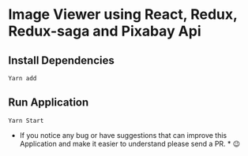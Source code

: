 # Image Viewer using React, Redux, Redux-saga and Pixabay Api

## Install Dependencies
```
Yarn add
```

## Run Application
```
Yarn Start
```

* If you notice any bug or have suggestions that can improve this Application and make it easier to understand please send a PR. * 😉 